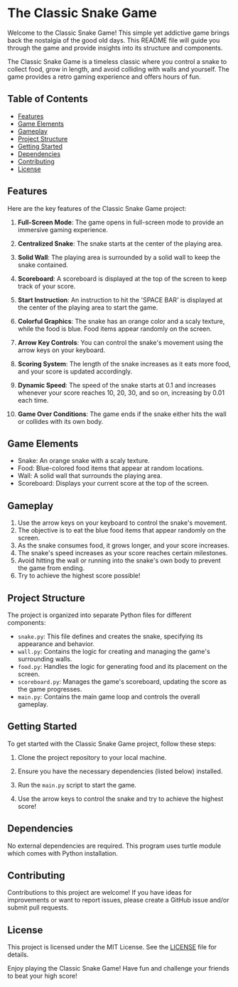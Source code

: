 # The Classic Snake Game

Welcome to the Classic Snake Game! This simple yet addictive game brings back the nostalgia of the good old days. This README file will guide you through the game and provide insights into its structure and components.

The Classic Snake Game is a timeless classic where you control a snake to collect food, grow in length, and avoid colliding with walls and yourself. The game provides a retro gaming experience and offers hours of fun.

## Table of Contents

- [Features](#features)
- [Game Elements](#game-elements)
- [Gameplay](#gameplay)
- [Project Structure](#project-structure)
- [Getting Started](#getting-started)
- [Dependencies](#dependencies)
- [Contributing](#contributing)
- [License](#license)

## Features

Here are the key features of the Classic Snake Game project:

1. **Full-Screen Mode**: The game opens in full-screen mode to provide an immersive gaming experience.

2. **Centralized Snake**: The snake starts at the center of the playing area.

3. **Solid Wall**: The playing area is surrounded by a solid wall to keep the snake contained.

4. **Scoreboard**: A scoreboard is displayed at the top of the screen to keep track of your score.

5. **Start Instruction**: An instruction to hit the 'SPACE BAR' is displayed at the center of the playing area to start the game.

6. **Colorful Graphics**: The snake has an orange color and a scaly texture, while the food is blue. Food items appear randomly on the screen.

7. **Arrow Key Controls**: You can control the snake's movement using the arrow keys on your keyboard.

8. **Scoring System**: The length of the snake increases as it eats more food, and your score is updated accordingly.

9. **Dynamic Speed**: The speed of the snake starts at 0.1 and increases whenever your score reaches 10, 20, 30, and so on, increasing by 0.01 each time.

10. **Game Over Conditions**: The game ends if the snake either hits the wall or collides with its own body.

## Game Elements

- Snake: An orange snake with a scaly texture.
- Food: Blue-colored food items that appear at random locations.
- Wall: A solid wall that surrounds the playing area.
- Scoreboard: Displays your current score at the top of the screen.

## Gameplay

1. Use the arrow keys on your keyboard to control the snake's movement.
2. The objective is to eat the blue food items that appear randomly on the screen.
3. As the snake consumes food, it grows longer, and your score increases.
4. The snake's speed increases as your score reaches certain milestones.
5. Avoid hitting the wall or running into the snake's own body to prevent the game from ending.
6. Try to achieve the highest score possible!

## Project Structure

The project is organized into separate Python files for different components:

- `snake.py`: This file defines and creates the snake, specifying its appearance and behavior.
- `wall.py`: Contains the logic for creating and managing the game's surrounding walls.
- `food.py`: Handles the logic for generating food and its placement on the screen.
- `scoreboard.py`: Manages the game's scoreboard, updating the score as the game progresses.
- `main.py`: Contains the main game loop and controls the overall gameplay.

## Getting Started

To get started with the Classic Snake Game project, follow these steps:

1. Clone the project repository to your local machine.

2. Ensure you have the necessary dependencies (listed below) installed.

3. Run the `main.py` script to start the game.

4. Use the arrow keys to control the snake and try to achieve the highest score!

## Dependencies

No external dependencies are required. This program uses turtle module which comes with Python installation.

## Contributing

Contributions to this project are welcome! If you have ideas for improvements or want to report issues, please create a GitHub issue and/or submit pull requests.

## License

This project is licensed under the MIT License. See the [LICENSE](LICENSE) file for details.

Enjoy playing the Classic Snake Game! Have fun and challenge your friends to beat your high score!
